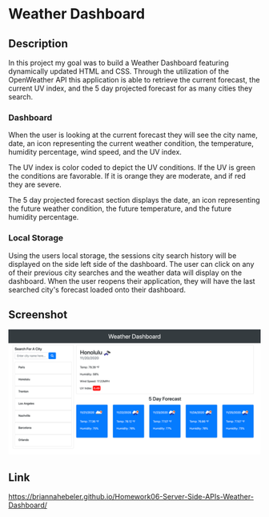 # Weather Dashboard

## Description

In this project my goal was to build a Weather Dashboard featuring dynamically updated HTML and CSS. Through the utilization of the OpenWeather API this application is able to retrieve the current forecast, the current UV index, and the 5 day projected forecast for as many cities they search. 

### Dashboard
When the user is looking at the current forecast they will see the city name, date, an icon representing the current weather condition, the temperature, humidity percentage, wind speed, and the UV index. 

The UV index is color coded to depict the UV conditions. If the UV is green the conditions are favorable. If it is orange they are moderate, and if red they are severe. 

The 5 day projected forecast section displays the date, an icon representing the future weather condition, the future temperature, and the future humidity percentage.

### Local Storage
Using the users local storage, the sessions city search history will be displayed on the side left side of the dashboard. The user can click on any of their previous city searches and the weather data will display on the dashboard. When the user reopens their application, they will have the last searched city's forecast loaded onto their dashboard. 


## Screenshot
![](./assets/images/weatherDashboard.png)

## Link
https://briannahebeler.github.io/Homework06-Server-Side-APIs-Weather-Dashboard/